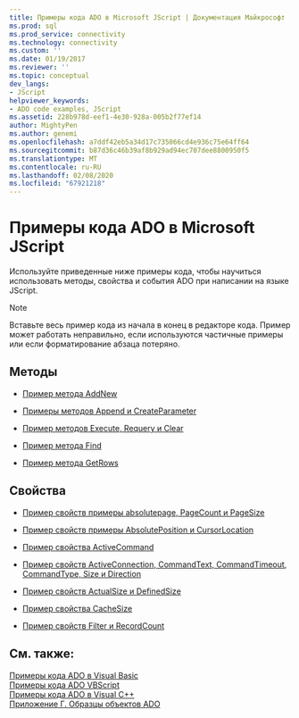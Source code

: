 ```yaml
---
title: Примеры кода ADO в Microsoft JScript | Документация Майкрософт
ms.prod: sql
ms.prod_service: connectivity
ms.technology: connectivity
ms.custom: ''
ms.date: 01/19/2017
ms.reviewer: ''
ms.topic: conceptual
dev_langs:
- JScript
helpviewer_keywords:
- ADO code examples, JScript
ms.assetid: 228b978d-eef1-4e30-928a-005b2f77ef14
author: MightyPen
ms.author: genemi
ms.openlocfilehash: a7ddf42eb5a34d17c735066cd4e936c75e64ff64
ms.sourcegitcommit: b87d36c46b39af8b929ad94ec707dee8800950f5
ms.translationtype: MT
ms.contentlocale: ru-RU
ms.lasthandoff: 02/08/2020
ms.locfileid: "67921218"
---
```

# <a name="ado-code-examples-in-microsoft-jscript"></a>Примеры кода ADO в Microsoft JScript
Используйте приведенные ниже примеры кода, чтобы научиться использовать методы, свойства и события ADO при написании на языке JScript.  
  
> [!NOTE]
>  Вставьте весь пример кода из начала в конец в редакторе кода. Пример может работать неправильно, если используются частичные примеры или если форматирование абзаца потеряно.  
  
## <a name="methods"></a>Методы  
  
-   [Пример метода AddNew](../../../ado/reference/ado-api/addnew-method-example-jscript.md)  
  
-   [Примеры методов Append и CreateParameter](../../../ado/reference/ado-api/append-and-createparameter-methods-example-jscript.md)  
  
-   [Пример методов Execute, Requery и Clear](../../../ado/reference/ado-api/execute-requery-and-clear-methods-example-jscript.md)  
  
-   [Пример метода Find](../../../ado/reference/ado-api/find-method-example-jscript.md)  
  
-   [Пример метода GetRows](../../../ado/reference/ado-api/getrows-method-example-vb.md)  
  
## <a name="properties"></a>Свойства  
  
-   [Пример свойств примеры absolutepage, PageCount и PageSize](../../../ado/reference/ado-api/absolutepage-pagecount-and-pagesize-properties-example-jscript.md)  
  
-   [Пример свойств примеры AbsolutePosition и CursorLocation](../../../ado/reference/ado-api/absoluteposition-and-cursorlocation-properties-example-jscript.md)  
  
-   [Пример свойства ActiveCommand](../../../ado/reference/ado-api/activecommand-property-example-jscript.md)  
  
-   [Пример свойств ActiveConnection, CommandText, CommandTimeout, CommandType, Size и Direction](../../../ado/reference/ado-api/activeconnection-commandtext-timeout-type-size-example-jscript.md)  
  
-   [Пример свойств ActualSize и DefinedSize](../../../ado/reference/ado-api/actualsize-and-definedsize-properties-example-jscript.md)  
  
-   [Пример свойства CacheSize](../../../ado/reference/ado-api/cachesize-property-example-jscript.md)  
  
-   [Пример свойств Filter и RecordCount](../../../ado/reference/ado-api/filter-and-recordcount-properties-example-jscript.md)  
  
## <a name="see-also"></a>См. также:  
 [Примеры кода ADO в Visual Basic](../../../ado/reference/ado-api/ado-code-examples-in-visual-basic.md)   
 [Примеры кода ADO VBScript](../../../ado/reference/ado-api/ado-code-examples-vbscript.md)   
 [Примеры кода ADO в Visual C++](../../../ado/reference/ado-api/ado-code-examples-in-visual-c.md)   
 [Приложение Г. Образцы объектов ADO](../../../ado/guide/appendixes/appendix-d-ado-samples.md)
